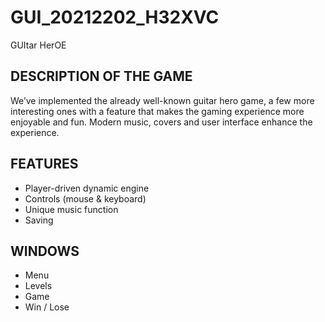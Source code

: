 # GUI_20212202_H32XVC
GUItar HerOE

## DESCRIPTION OF THE GAME
We’ve implemented the already well-known guitar hero game, a few more interesting ones with a feature that makes the gaming experience more enjoyable and fun. Modern music, covers and user interface enhance the experience.

## FEATURES
- Player-driven dynamic engine
- Controls (mouse & keyboard)
- Unique music function
- Saving

## WINDOWS
- Menu
- Levels
- Game
- Win / Lose
